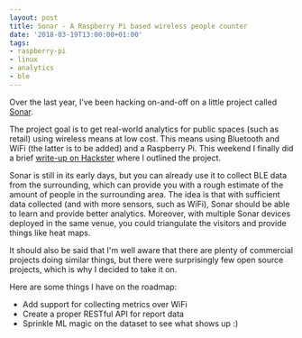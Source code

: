 ```yaml
---
layout: post
title: Sonar - A Raspberry Pi based wireless people counter
date: '2018-03-19T13:00:00+01:00'
tags:
- raspberry-pi
- linux
- analytics
- ble
---
```


Over the last year, I've been hacking on-and-off on a little project called [Sonar](https://github.com/databat-io/sonar).

The project goal is to get real-world analytics for public spaces (such as retail) using wireless means at low cost. This means using Bluetooth and WiFi (the latter is to be added) and a Raspberry Pi. This weekend I finally did a brief [write-up on Hackster](https://www.hackster.io/vpetersson/sonar-wireless-foot-traffic-information-for-retail-b17cc1) where I outlined the project.

Sonar is still in its early days, but you can already use it to collect BLE data from the surrounding, which can provide you with a rough estimate of the amount of people in the surrounding area. The idea is that with sufficient data collected (and with more sensors, such as WiFi), Sonar should be able to learn and provide better analytics. Moreover, with multiple Sonar devices deployed in the same venue, you could triangulate the visitors and provide things like heat maps.

It should also be said that I'm well aware that there are plenty of commercial projects doing similar things, but there were surprisingly few open source projects, which is why I decided to take it on.

Here are some things I have on the roadmap:

- Add support for collecting metrics over WiFi
- Create a proper RESTful API for report data
- Sprinkle ML magic on the dataset to see what shows up :)
